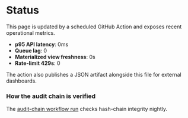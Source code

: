 # Status

This page is updated by a scheduled GitHub Action and exposes recent operational metrics.

- **p95 API latency**: 0ms
- **Queue lag**: 0
- **Materialized view freshness**: 0s
- **Rate-limit 429s**: 0

The action also publishes a JSON artifact alongside this file for external dashboards.

### How the audit chain is verified
The [audit-chain workflow run](https://github.com/getson7070/ERP-BERHAN/actions/runs/0) checks hash-chain integrity nightly.
